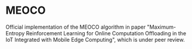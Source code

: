 # MEOCO
Official implementation of the MEOCO algorithm in paper "Maximum-Entropy Reinforcement Learning for Online Computation Offloading in the IoT Integrated with Mobile Edge Computing", which is under peer review.
